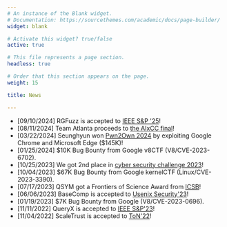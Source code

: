 ```yaml
---
# An instance of the Blank widget.
# Documentation: https://sourcethemes.com/academic/docs/page-builder/
widget: blank

# Activate this widget? true/false
active: true

# This file represents a page section.
headless: true

# Order that this section appears on the page.
weight: 15

title: News

---
```

* [09/10/2024] RGFuzz is accepted to [IEEE S&P '25](https://www.ieee-security.org/TC/SP2025/index.html)!
* [08/11/2024] Team Atlanta proceeds to [the AIxCC final](https://aicyberchallenge.com/)!
* [03/22/2024] Seunghyun won [Pwn2Own 2024](https://www.zerodayinitiative.com/blog/2024/3/21/pwn2own-vancouver-2024-day-two-results) by exploiting Google Chrome and Microsoft Edge ($145K)!
* [01/25/2024] $10K Bug Bounty from Google v8CTF (V8/CVE-2023-6702).
* [10/25/2023] We got 2nd place in [cyber security challenge 2023](https://sec-challenge.kr/main)!
* [10/04/2023] $67K Bug Bounty from Google kernelCTF (Linux/CVE-2023-3390).
* [07/17/2023] QSYM got a Frontiers of Science Award from [ICSB](https://www.icbs.cn/)!
* [06/06/2023] BaseComp is accepted to [Usenix Security'23](https://www.usenix.org/conference/usenixsecurity23)!
* [01/19/2023] $7K Bug Bounty from Google (V8/CVE-2023-0696).
* [11/11/2022] QueryX is accepted to [IEEE
    S&P'23](https://www.ieee-security.org/TC/SP2023/index.html)!
* [11/04/2022] ScaleTrust is accepted to [ToN'22](https://ieeexplore.ieee.org/xpl/RecentIssue.jsp?punumber=90)!
<!-- * [06/11/2022] FuzzCoin is accepted to [RAID'22](https://raid2022.cs.ucy.ac.cy/index.html)! -->
<!-- * [09/04/2021] DoLTEst is conditionally accepted to [Usenix Security'22](https://www.usenix.org/conference/usenixsecurity22)! -->
<!-- * [07/21/2021] HardsHeap is conditionally accepted to [CCS'21](https://www.sigsac.org/ccs/CCS2021/)! -->
